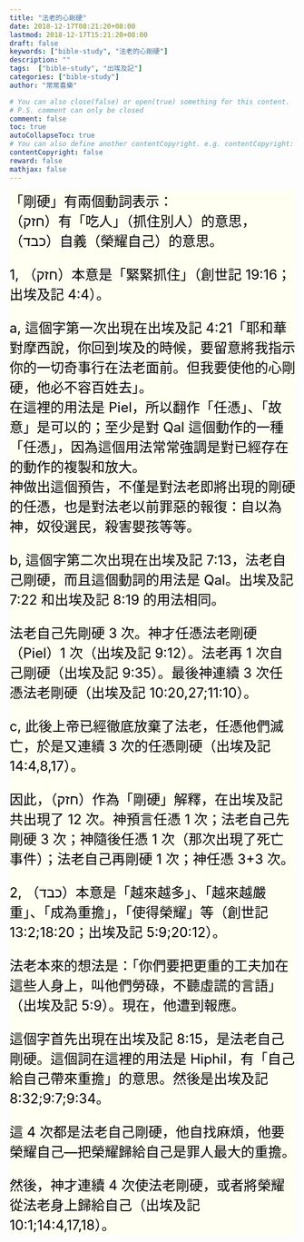 ```yaml
---
title: "法老的心剛硬"
date: 2018-12-17T08:21:20+08:00
lastmod: 2018-12-17T15:21:20+08:00
draft: false
keywords: ["bible-study", "法老的心剛硬"]
description: ""
tags:  ["bible-study", "出埃及記"]
categories: ["bible-study"]
author: "常常喜樂"

# You can also close(false) or open(true) something for this content.
# P.S. comment can only be closed
comment: false
toc: true
autoCollapseToc: true
# You can also define another contentCopyright. e.g. contentCopyright: "This is another copyright."
contentCopyright: false
reward: false
mathjax: false
---
```


<div style="background-color:#FFFFF2"><font size="5", color="#000000">
「剛硬」有兩個動詞表示：<br>
（חזק）有「吃人」（抓住別人）的意思，<br>
（כבד）自義（榮耀自己）的意思。<p>

1, （חזק）本意是「緊緊抓住」（創世記 19:16；出埃及記 4:4）。<p>

a, 這個字第一次出現在出埃及記 4:21「耶和華對摩西說，你回到埃及的時候，要留意將我指示你的一切奇事行在法老面前。但我要使他的心剛硬，他必不容百姓去」。<br>
在這裡的用法是 Piel，所以翻作「任憑」、「故意」是可以的；至少是對 Qal 這個動作的一種「任憑」，因為這個用法常常強調是對已經存在的動作的複製和放大。<br>
神做出這個預告，不僅是對法老即將出現的剛硬的任憑，也是對法老以前罪惡的報復：自以為神，奴役選民，殺害嬰孩等等。<p>

b, 這個字第二次出現在出埃及記 7:13，法老自己剛硬，而且這個動詞的用法是 Qal。出埃及記 7:22 和出埃及記 8:19 的用法相同。<br>

法老自己先剛硬 3 次。神才任憑法老剛硬（Piel）1 次（出埃及記 9:12）。法老再 1 次自己剛硬（出埃及記 9:35）。最後神連續 3 次任憑法老剛硬（出埃及記 10:20,27;11:10）。<p>

c, 此後上帝已經徹底放棄了法老，任憑他們滅亡，於是又連續 3 次的任憑剛硬（出埃及記 14:4,8,17）。<p>

因此，（חזק）作為「剛硬」解釋，在出埃及記共出現了 12 次。神預言任憑 1 次；法老自己先剛硬 3 次；神隨後任憑 1 次（那次出現了死亡事件）；法老自己再剛硬 1 次；神任憑 3+3 次。<p>

2, （כבד）本意是「越來越多」、「越來越嚴重」、「成為重擔」，「使得榮耀」等（創世記 13:2;18:20；出埃及記 5:9;20:12）。<p>

法老本來的想法是：「你們要把更重的工夫加在這些人身上，叫他們勞碌，不聽虛謊的言語」（出埃及記 5:9）。現在，他遭到報應。<br>

這個字首先出現在出埃及記 8:15，是法老自己剛硬。這個詞在這裡的用法是 Hiphil，有「自己給自己帶來重擔」的意思。然後是出埃及記 8:32;9:7;9:34。<br>

這 4 次都是法老自己剛硬，他自找麻煩，他要榮耀自己—把榮耀歸給自己是罪人最大的重擔。<br>

然後，神才連續 4 次使法老剛硬，或者將榮耀從法老身上歸給自己（出埃及記 10:1;14:4,17,18）。
</font>
</div>